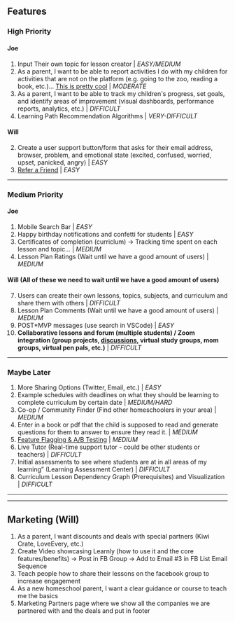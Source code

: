 ## Features

### High Priority

#### Joe

1. Input Their own topic for lesson creator | _EASY/MEDIUM_
2. As a parent, I want to be able to report activities I do with my children for activities that are not on the platform (e.g. going to the zoo, reading a book, etc.)... [This is pretty cool](https://subjectexplorer.o9p.net/?fbclid=IwAR0qCMevC6BLjOph9eGpMEAys4EV7kUGuhbEpZTjaw3BCr8tKSjMNwLAK-s&mibextid=Zxz2cZ) | _MODERATE_
3. As a parent, I want to be able to track my children's progress, set goals, and identify areas of improvement (visual dashboards, performance reports, analytics, etc.) | _DIFFICULT_
4. Learning Path Recommendation Algorithms | _VERY-DIFFICULT_

#### Will

2. Create a user support button/form that asks for their email address, browser, problem, and emotional state (excited, confused, worried, upset, panicked, angry) | _EASY_
3. [Refer a Friend](<src/app/@dashboard/(pages)/account/AccountSubscriptionTab.tsx>) | _EASY_

---

### Medium Priority

#### Joe

1. Mobile Search Bar | _EASY_
2. Happy birthday notifications and confetti for students | _EASY_
3. Certificates of completion (curriclum) -> Tracking time spent on each lesson and topic... | _MEDIUM_
4. Lesson Plan Ratings (Wait until we have a good amount of users) | _MEDIUM_

#### Will (All of these we need to wait until we have a good amount of users)

7. Users can create their own lessons, topics, subjects, and curriculum and share them with others | _DIFFICULT_
8. Lesson Plan Comments (Wait until we have a good amount of users) | _MEDIUM_
9. POST\*MVP messages (use search in VSCode) | _EASY_
10. **Collaborative lessons and forum (multiple students) / Zoom integration (group projects, [discussions](https://cruip.com/demos/community/), virtual study groups, mom groups, virtual pen pals, etc.)** | _DIFFICULT_

---

### Maybe Later

1. More Sharing Options (Twitter, Email, etc.) | _EASY_
2. Example schedules with deadlines on what they should be learning to complete curriculum by certain date | _MEDIUM/HARD_
3. Co-op / Community Finder (Find other homeschoolers in your area) | _MEDIUM_
4. Enter in a book or pdf that the child is supposed to read and generate questions for them to answer to ensure they read it. | _MEDIUM_
5. [Feature Flagging & A/B Testing](https://app.growthbook.io/getstarted) | _MEDIUM_
6. Live Tutor (Real-time support tutor - could be other students or teachers) | _DIFFICULT_
7. Initial assessments to see where students are at in all areas of my learning” (Learning Assessment Center) | _DIFFICULT_
8. Curriculum Lesson Dependency Graph (Prerequisites) and Visualization | _DIFFICULT_

---

---

## Marketing (Will)

1. As a parent, I want discounts and deals with special partners (Kiwi Crate, LoveEvery, etc.)
2. Create Video showcasing Learnly (how to use it and the core features/benefits) -> Post in FB Group -> Add to Email #3 in FB List Email Sequence
3. Teach people how to share their lessons on the facebook group to increase engagement
4. As a new homeschool parent, I want a clear guidance or course to teach me the basics
5. Marketing Partners page where we show all the companies we are partnered with and the deals and put in footer
